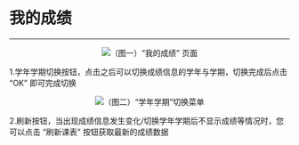 # 我的成绩

---

<center><img src="/images/Docs/Functions/JiaoWu/StdGrades/1.png">（图一）“我的成绩” 页面</img></center>

1.学年学期切换按钮，点击之后可以切换成绩信息的学年与学期，切换完成后点击 “OK” 即可完成切换

<center><img src="/images/Docs/Functions/JiaoWu/StdGrades/2.png">（图二）“学年学期”切换菜单</img></center>

2.刷新按钮，当出现成绩信息发生变化/切换学年学期后不显示成绩等情况时，您可以点击 “刷新课表” 按钮获取最新的成绩数据
